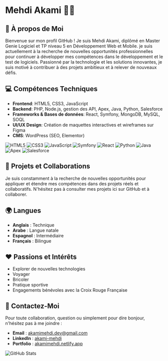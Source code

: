 # Mehdi Akami :man_technologist:

## :briefcase: À propos de Moi
Bienvenue sur mon profil GitHub ! Je suis Mehdi Akami, diplômé en Master Genie Logiciel et TP niveau 5 en Développement Web et Mobile. je suis actuellement à la recherche de nouvelles opportunités professionnelles pour continuer à développer mes compétences dans le développement et  le test de logiciels. Passionné par la technologie et les solutions innovantes, je suis motivé à contribuer à des projets ambitieux et à relever de nouveaux défis.

## :computer: Compétences Techniques

- **Frontend**: HTML5, CSS3, JavaScript
- **Backend**: PHP, Node.js, gestion des API, Apex, Java, Python, Salesforce
- **Frameworks & Bases de données**: React, Symfony, MongoDB, MySQL, SOQL
- **UI/UX Design**: Création de maquettes interactives et wireframes sur Figma
- **CMS**: WordPress (SEO, Elementor)

![HTML5](https://img.shields.io/badge/HTML5-E34F26?style=for-the-badge&logo=html5&logoColor=white)
![CSS3](https://img.shields.io/badge/CSS3-1572B6?style=for-the-badge&logo=css3&logoColor=white)
![JavaScript](https://img.shields.io/badge/JavaScript-F7DF1E?style=for-the-badge&logo=javascript&logoColor=black)
![Symfony](https://img.shields.io/badge/Symfony-000000?style=for-the-badge&logo=symfony&logoColor=white)
![React](https://img.shields.io/badge/React-20232A?style=for-the-badge&logo=react&logoColor=61DAFB)
![Python](https://img.shields.io/badge/Python-3776AB?style=for-the-badge&logo=python&logoColor=white)
![Java](https://img.shields.io/badge/Java-007396?style=for-the-badge&logo=java&logoColor=white)
![Apex](https://img.shields.io/badge/Apex-00A1E0?style=for-the-badge&logo=salesforce&logoColor=white)
![Salesforce](https://img.shields.io/badge/Salesforce-00A1E0?style=for-the-badge&logo=salesforce&logoColor=white)


## :rocket: Projets et Collaborations
Je suis constamment à la recherche de nouvelles opportunités pour appliquer et étendre mes compétences dans des projets réels et collaboratifs. N'hésitez pas à consulter mes projets ici sur GitHub et à collaborer.

## :earth_africa: Langues

- **Anglais**  : Technique
- **Arabe**    : Langue natale
- **Espagnol** : Intermédiaire
- **Français** : Bilingue

## :heart: Passions et Intérêts
- Explorer de nouvelles technologies
- Voyager
- Bricoler
- Pratique sportive
- Engagements bénévoles avec la Croix Rouge Française

## :email: Contactez-Moi
Pour toute collaboration, question ou simplement pour dire bonjour, n'hésitez pas à me joindre :
- **Email** : [akamimehdi.dev@gmail.com](mailto:akamimehdi.dev@gmail.com)
- **LinkedIn** : [akami-mehdi](https://www.linkedin.com/in/akami-mehdi/)
- **Portfolio** : [akamimehdi.netlify.app](https://akamimehdi.netlify.app/)

![GitHub Stats](https://github-readme-stats.vercel.app/api?username=akamidev&show_icons=true)
